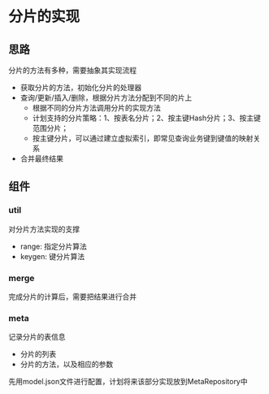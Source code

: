 # 分片的实现

## 思路

分片的方法有多种，需要抽象其实现流程

- 获取分片的方法，初始化分片的处理器
- 查询/更新/插入/删除，根据分片方法分配到不同的片上
  - 根据不同的分片方法调用分片的实现方法
  - 计划支持的分片策略：1、按表名分片；2、按主键Hash分片；3、按主键范围分片；
  - 按主键分片，可以通过建立虚拟索引，即常见查询业务键到键值的映射关系
- 合并最终结果 

## 组件

### util

对分片方法实现的支撑

- range: 指定分片算法
- keygen: 键分片算法

### merge

完成分片的计算后，需要把结果进行合并

### meta

记录分片的表信息
- 分片的列表
- 分片的方法，以及相应的参数

先用model.json文件进行配置，计划将来该部分实现放到MetaRepository中